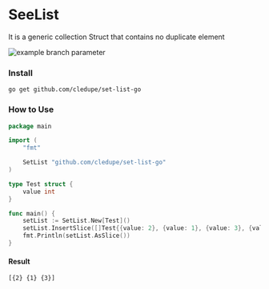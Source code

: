 # SeeList
It is a generic collection Struct that contains no duplicate element


![example branch parameter](https://github.com/cledupe/set-list-go/actions/workflows/test.yml/badge.svg)


### Install
``go get github.com/cledupe/set-list-go``

### How to Use
```go
package main

import (
	"fmt"

	SetList "github.com/cledupe/set-list-go"
)

type Test struct {
	value int
}

func main() {
	setList := SetList.New[Test]()
	setList.InsertSlice([]Test{{value: 2}, {value: 1}, {value: 3}, {value: 2}})
	fmt.Println(setList.AsSlice())
}

```

#### Result

```sh
[{2} {1} {3}]
```